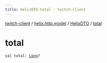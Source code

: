 ```yaml
---
title: HelixDTO.total - twitch-client
---
```


[twitch-client](../../index.html) / [helix.http.model](../index.html) / [HelixDTO](index.html) / [total](./total.html)

# total

`val total: `[`Long`](https://kotlinlang.org/api/latest/jvm/stdlib/kotlin/-long/index.html)`?`